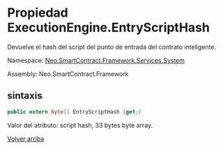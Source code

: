 # Propiedad ExecutionEngine.EntryScriptHash

Devuelve el hash del script del punto de entrada del contrato inteligente.

Namespace: [Neo.SmartContract.Framework.Services.System](../../System.md)

Assembly: Neo.SmartContract.Framework

## sintaxis

```c#
public extern byte[] EntryScriptHash {get;}
```

Valor del atributo: script hash, 33 bytes byte array.



[Volver arriba](../ExecutionEngine.md)
